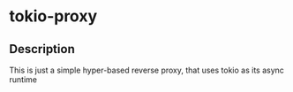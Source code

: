 # tokio-proxy

## Description
This is just a simple hyper-based reverse proxy, that uses tokio as its async runtime
